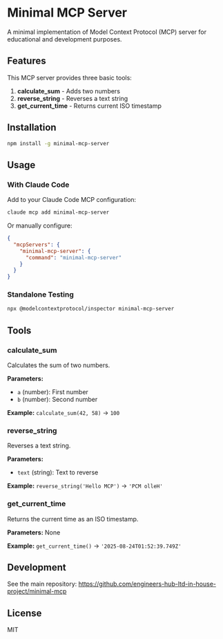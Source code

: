# Minimal MCP Server

A minimal implementation of Model Context Protocol (MCP) server for educational and development purposes.

## Features

This MCP server provides three basic tools:

1. **calculate_sum** - Adds two numbers
2. **reverse_string** - Reverses a text string  
3. **get_current_time** - Returns current ISO timestamp

## Installation

```bash
npm install -g minimal-mcp-server
```

## Usage

### With Claude Code

Add to your Claude Code MCP configuration:

```bash
claude mcp add minimal-mcp-server
```

Or manually configure:

```json
{
  "mcpServers": {
    "minimal-mcp-server": {
      "command": "minimal-mcp-server"
    }
  }
}
```

### Standalone Testing

```bash
npx @modelcontextprotocol/inspector minimal-mcp-server
```

## Tools

### calculate_sum

Calculates the sum of two numbers.

**Parameters:**
- `a` (number): First number
- `b` (number): Second number

**Example:** `calculate_sum(42, 58)` → `100`

### reverse_string

Reverses a text string.

**Parameters:**
- `text` (string): Text to reverse

**Example:** `reverse_string('Hello MCP')` → `'PCM olleH'`

### get_current_time

Returns the current time as an ISO timestamp.

**Parameters:** None

**Example:** `get_current_time()` → `'2025-08-24T01:52:39.749Z'`

## Development

See the main repository: https://github.com/engineers-hub-ltd-in-house-project/minimal-mcp

## License

MIT